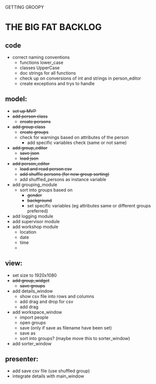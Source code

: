 GETTING GROOPY
# THE BIG FAT BACKLOG

## code
- correct naming conventions
    - functions lower_case
    - classes UpperCase
    - doc strings for all functions
    - check up on conversions of int and strings in person_editor
    - create exceptions and trys to handle
    
## model:

- ~~set up MVP~~
- ~~add person class~~
    - ~~create persons~~
- ~~add group class~~
    - ~~create groups~~
    - check for warnings based on attributes of the person
        - add specific variables check (same or not same)
- ~~add group_editor~~
    - ~~save json~~
    - ~~load json~~
- ~~add person_editor~~
    - ~~load and read person csv~~
    - ~~add shuffle persons (for new group sorting)~~
    - add shuffled_persons as instance variable 
- add grouping_module
    - sort into groups based on 
        - ~~gender~~
        - ~~background~~
        - set specific variables (eg attributes same or different groups preferred)
- add logging module
- add supervisor module
- add workshop module
    - location
    - date
    - time
    -

## view:
- set size to 1920x1080
- ~~add group_widget~~
    - ~~save groups~~
- add details_window
    - show csv file into rows and columns
    - add drag and drop for csv
    - add drag 
- add workspace_window
    - import people
    - open groups
    - save (only if save as filename have been set)
    - save as
    - sort into groups? (maybe move this to sorter_window)
- add sorter_window

## presenter:
- add save csv file (use shuffled group)
- integrate details with main_window
